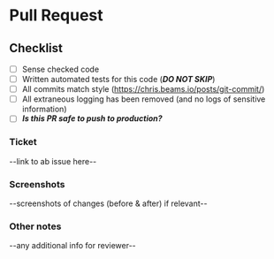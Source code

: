 # Pull Request

## Checklist

- [ ] Sense checked code
- [ ] Written automated tests for this code (***DO NOT SKIP***)
- [ ] All commits match style (https://chris.beams.io/posts/git-commit/)
- [ ] All extraneous logging has been removed (and no logs of sensitive information)
- [ ] ***Is this PR safe to push to production?***

### Ticket

--link to ab issue here--

### Screenshots

--screenshots of changes (before & after) if relevant--

### Other notes

--any additional info for reviewer--
